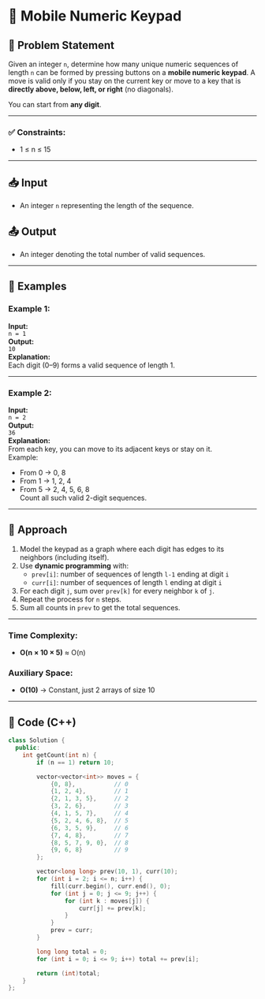 # 📱 Mobile Numeric Keypad

## 📝 Problem Statement

Given an integer `n`, determine how many unique numeric sequences of length `n` can be formed by pressing buttons on a **mobile numeric keypad**. A move is valid only if you stay on the current key or move to a key that is **directly above, below, left, or right** (no diagonals).

You can start from **any digit**.

---

### ✅ Constraints:
- 1 ≤ n ≤ 15

---

## 📥 Input

- An integer `n` representing the length of the sequence.

## 📤 Output

- An integer denoting the total number of valid sequences.

---

## 🧪 Examples

### Example 1:
**Input:**  
`n = 1`  
**Output:**  
`10`  
**Explanation:**  
Each digit (0–9) forms a valid sequence of length 1.

---

### Example 2:
**Input:**  
`n = 2`  
**Output:**  
`36`  
**Explanation:**  
From each key, you can move to its adjacent keys or stay on it.  
Example:  
- From 0 → 0, 8  
- From 1 → 1, 2, 4  
- From 5 → 2, 4, 5, 6, 8  
Count all such valid 2-digit sequences.

---

## 🚀 Approach

1. Model the keypad as a graph where each digit has edges to its neighbors (including itself).
2. Use **dynamic programming** with:
   - `prev[i]`: number of sequences of length `l-1` ending at digit `i`
   - `curr[i]`: number of sequences of length `l` ending at digit `i`
3. For each digit `j`, sum over `prev[k]` for every neighbor `k` of `j`.
4. Repeat the process for `n` steps.
5. Sum all counts in `prev` to get the total sequences.

---

### Time Complexity:
- **O(n × 10 × 5)** ≈ O(n)

### Auxiliary Space:
- **O(10)** → Constant, just 2 arrays of size 10

---

## 🧠 Code (C++)

```cpp
class Solution {
  public:
    int getCount(int n) {
        if (n == 1) return 10;

        vector<vector<int>> moves = {
            {0, 8},           // 0
            {1, 2, 4},        // 1
            {2, 1, 3, 5},     // 2
            {3, 2, 6},        // 3
            {4, 1, 5, 7},     // 4
            {5, 2, 4, 6, 8},  // 5
            {6, 3, 5, 9},     // 6
            {7, 4, 8},        // 7
            {8, 5, 7, 9, 0},  // 8
            {9, 6, 8}         // 9
        };

        vector<long long> prev(10, 1), curr(10);
        for (int i = 2; i <= n; i++) {
            fill(curr.begin(), curr.end(), 0);
            for (int j = 0; j <= 9; j++) {
                for (int k : moves[j]) {
                    curr[j] += prev[k];
                }
            }
            prev = curr;
        }

        long long total = 0;
        for (int i = 0; i <= 9; i++) total += prev[i];

        return (int)total;
    }
};
